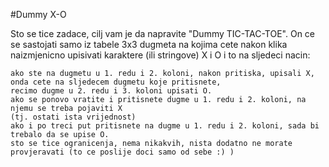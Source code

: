 #Dummy X-O

Sto se tice zadace, cilj vam je da napravite "Dummy TIC-TAC-TOE". On ce se sastojati samo iz tabele 3x3 dugmeta
na kojima cete nakon klika naizmjenicno upisivati karaktere (ili stringove) X i O i to na sljedeci nacin:

    ako ste na dugmetu u 1. redu i 2. koloni, nakon pritiska, upisali X, onda cete na sljedecem dugmetu koje pritisnete,
    recimo dugme u 2. redu i 3. koloni upisati O.
    ako se ponovo vratite i pritisnete dugme u 1. redu i 2. koloni, na njemu se treba pojaviti X
    (tj. ostati ista vrijednost)
    ako i po treci put pritisnete na dugme u 1. redu i 2. koloni, sada bi trebalo da se upise O.
    sto se tice ogranicenja, nema nikakvih, nista dodatno ne morate provjeravati (to ce poslije doci samo od sebe :) )


